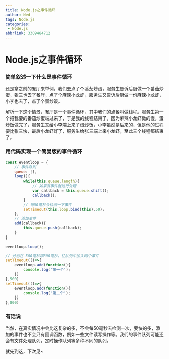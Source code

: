 ```yaml
---
title: Node.js之事件循环
author: Ned
tags: Node.js
categories:
 - Node.js
abbrlink: 3309484712
---
```


# Node.js之事件循环

### 简单叙述一下什么是事件循环

还是拿之前的餐厅来举例，我们去点了个番茄炒蛋，服务生告诉后厨做一个番茄炒蛋，张三也去了餐厅，点了个麻辣小龙虾，服务生又告诉后厨做一份麻辣小龙虾，小李也去了，点了个蛋炒饭。

<!-- more -->

解析一下这个情景，餐厅是一个事件循环，其中我们的点餐叫做线程。服务生第一个把我要的番茄炒蛋端过来了，于是我的线程结束了，因为麻辣小龙虾做的慢，蛋炒饭做完了，服务生又给小李端上来了蛋炒饭，小李虽然是后来的，但是他的过程要比张三快，最后小龙虾好了，服务生给张三端上来小龙虾，至此三个线程都结束了。

### 用代码实现一个简易版的事件循环

```javascript
const eventloop = {
    // 事件队列
    queue: [],
    loop(){
        while(this.queue.length){
            // 如果有事件就进行处理
            var callback = this.queue.shift();
            callback();
        }
        // 每50毫秒会检测一下事件
        setTimeout(this.loop.bind(this),50);
    },
    // 添加事件
    add(callback){
        this.queue.push(callback);
    }
}

eventloop.loop();

// 分别在 500毫秒跟800毫秒，往队列中加入两个事件
setTimeout(()=>{
    eventloop.add(function(){
        console.log('第一个');
    })
},500)
setTimeout(()=>{
    eventloop.add(function(){
        console.log('第二个');
    })
},800)
```

### 有话说

当然，在真实情况中会比这复杂的多，不会每50毫秒去检测一次，要快的多，添加的事件也不会只有回调函数，例如一些文件读写操作等。我们的事件队列可能还会有文件处理队列，定时操作队列等多种不同的队列。

就先到这，下次见~

